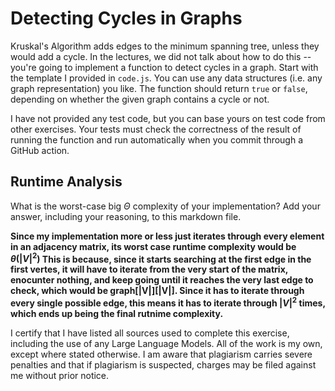 # Detecting Cycles in Graphs

Kruskal's Algorithm adds edges to the minimum spanning tree, unless they would
add a cycle. In the lectures, we did not talk about how to do this -- you're
going to implement a function to detect cycles in a graph. Start with the
template I provided in `code.js`. You can use any data structures (i.e. any
graph representation) you like. The function should return `true` or `false`,
depending on whether the given graph contains a cycle or not.

I have not provided any test code, but you can base yours on test code from
other exercises. Your tests must check the correctness of the result of running
the function and run automatically when you commit through a GitHub action.

## Runtime Analysis

What is the worst-case big $\Theta$ complexity of your implementation? Add your
answer, including your reasoning, to this markdown file.

**Since my implementation more or less just iterates through every element in an adjacency matrix, its worst case runtime complexity would be $\theta(|V|^2)$  This is because, since it starts searching at the first edge in the first vertes, it will have to iterate from the very start of the matrix, enocunter nothing, and keep going until it reaches the very last edge to check, which would be graph[|V|][|V|]. Since it has to iterate through every single possible edge, this means it has to iterate through $|V|^2$ times, which ends up being the final rutnime complexity.**

I certify that I have listed all sources used to complete this exercise, including the use of any Large Language Models. All of the work is my own, except where stated otherwise. I am aware that plagiarism carries severe penalties and that if plagiarism is suspected, charges may be filed against me without prior notice.
